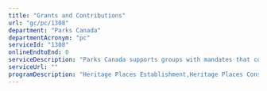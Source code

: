 ```yaml
---
title: "Grants and Contributions"
url: "gc/pc/1308"
department: "Parks Canada"
departmentAcronym: "pc"
serviceId: "1308"
onlineEndtoEnd: 0
serviceDescription: "Parks Canada supports groups with mandates that complement its own.  This support fosters third-party management of unique examples of Canada’s cultural heritage and fosters linkages between protected areas."
serviceUrl: ""
programDescription: "Heritage Places Establishment,Heritage Places Conservation,Heritage Places Promotion and Public Support,Visitor Experience,Heritage Canals, Highways and Townsites Management"
---
```

